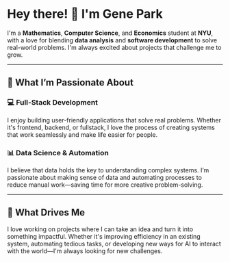 # Hey there! 👋 I'm Gene Park

I'm a **Mathematics**, **Computer Science**, and **Economics** student at **NYU**, with a love for blending **data analysis** and **software development** to solve real-world problems. I'm always excited about projects that challenge me to grow.

---

## 🚀 **What I’m Passionate About**

### **💻 Full-Stack Development**
I enjoy building user-friendly applications that solve real problems. Whether it's frontend, backend, or fullstack, I love the process of creating systems that work seamlessly and make life easier for people.

### **📊 Data Science & Automation**
I believe that data holds the key to understanding complex systems. I’m passionate about making sense of data and automating processes to reduce manual work—saving time for more creative problem-solving.

---

## 🌱 **What Drives Me**

I love working on projects where I can take an idea and turn it into something impactful. Whether it's improving efficiency in an existing system, automating tedious tasks, or developing new ways for AI to interact with the world—I'm always looking for new challenges.  
